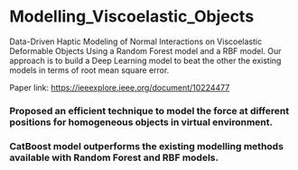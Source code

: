 # Modelling_Viscoelastic_Objects
Data-Driven Haptic Modeling of Normal Interactions on Viscoelastic Deformable Objects  Using a Random Forest model and a RBF model. Our approach is to build a Deep Learning model to beat the other the existing models in terms of root mean square error.


Paper link: https://ieeexplore.ieee.org/document/10224477

### Proposed an efficient technique to model the force at different positions for homogeneous objects in virtual environment.
### CatBoost model outperforms the existing modelling methods available with Random Forest and RBF models.
